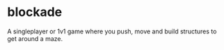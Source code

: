 # blockade
A singleplayer or 1v1 game where you push, move and build structures to get around a maze. 
